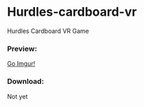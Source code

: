 # Hurdles-cardboard-vr
Hurdles Cardboard VR Game

### Preview:<br>
[Go Imgur!](https://imgur.com/FhLxg7W)

### Download:<br>
Not yet

